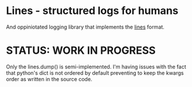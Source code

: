 Lines - structured logs for humans
==================================

And oppiniotated logging library that implements the
[lines](https://github.com/zimbatm/lines) format.

STATUS: WORK IN PROGRESS
========================

Only the lines.dump() is semi-implemented. I'm having issues with the fact
that python's dict is not ordered by default preventing to keep the kwargs
order as written in the source code.

